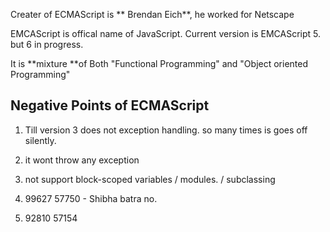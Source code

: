 Creater of ECMAScript is ** Brendan Eich**, he worked for Netscape

EMCAScript is offical name of JavaScript.
Current version is EMCAScript 5. but 6 in progress.

It is **mixture **of Both "Functional Programming" and "Object oriented Programming"

## Negative Points of ECMAScript

1. Till version 3 does not exception handling. so many times is goes off silently.

2. it wont throw any exception

3. not support block-scoped variables \/ modules. \/ subclassing

4. 99627 57750 - Shibha batra no.
5. 92810 57154


